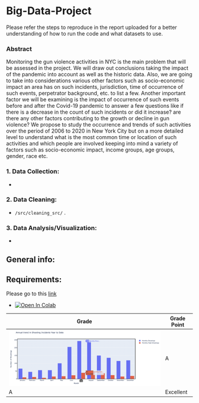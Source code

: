 # Big-Data-Project

Please refer the steps to reproduce in the report uploaded for a better understanding of how to  run the code and what datasets to use.

### Abstract
Monitoring the gun violence activities in NYC is the main problem
that will be assessed in the project. We will draw out conclusions
taking the impact of the pandemic into account as well as the historic
data. Also, we are going to take into considerations various
other factors such as socio-economic impact an area has on such
incidents, jurisdiction, time of occurrence of such events, perpetrator
background, etc. to list a few. Another important factor we will
be examining is the impact of occurrence of such events before and
after the Covid-19 pandemic to answer a few questions like if there
is a decrease in the count of such incidents or did it increase? are
there any other factors contributing to the growth or decline in gun
violence? We propose to study the occurrence and trends of such
activities over the period of 2006 to 2020 in New York City but on a
more detailed level to understand what is the most common time
or location of such activities and which people are involved keeping
into mind a variety of factors such as socio-economic impact,
income groups, age groups, gender, race etc.

### 1. Data Collection: 


- 


### 2. Data Cleaning: 


-  ```/src/cleaning_src/```
. 


### 3. Data Analysis/Visualization: 

- 


## General info:



## Requirements:


Please go to this [link]()

* [![Open In Colab](https://colab.research.google.com/assets/colab-badge.svg)]()

Grade | Grade Point
------------ | -------------
![image](https://github.com/rushabhkenia/Big-Data-Project/blob/main/results/Visualizations_YTD/PhotosC/Annual_TrendC.png) | A
A | Excellent



